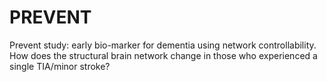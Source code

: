 # PREVENT
Prevent study: early bio-marker for dementia using network controllability. How does the structural brain network change in those who experienced a single TIA/minor stroke?
